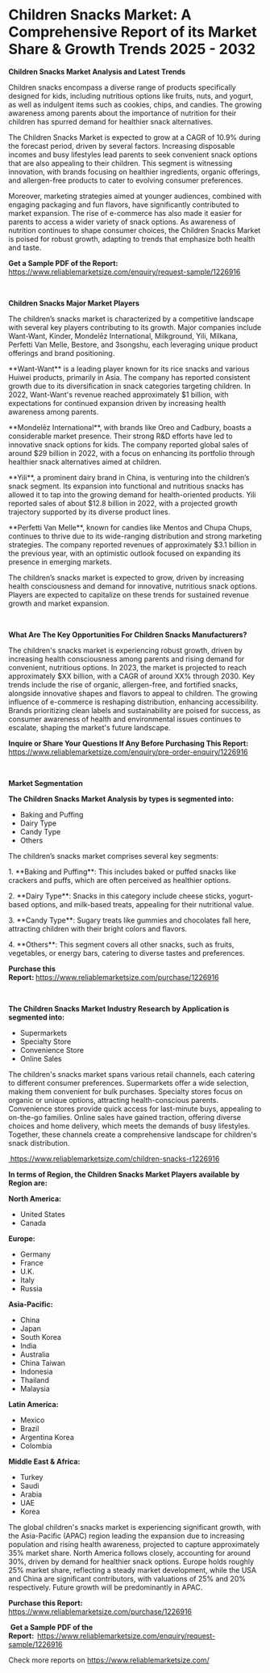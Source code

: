 <p><h1>Children Snacks Market: A Comprehensive Report of its Market Share & Growth Trends 2025 - 2032</h1></p><p><strong>Children Snacks Market Analysis and Latest Trends</strong></p>
<p><p>Children snacks encompass a diverse range of products specifically designed for kids, including nutritious options like fruits, nuts, and yogurt, as well as indulgent items such as cookies, chips, and candies. The growing awareness among parents about the importance of nutrition for their children has spurred demand for healthier snack alternatives. </p><p>The Children Snacks Market is expected to grow at a CAGR of 10.9% during the forecast period, driven by several factors. Increasing disposable incomes and busy lifestyles lead parents to seek convenient snack options that are also appealing to their children. This segment is witnessing innovation, with brands focusing on healthier ingredients, organic offerings, and allergen-free products to cater to evolving consumer preferences.</p><p>Moreover, marketing strategies aimed at younger audiences, combined with engaging packaging and fun flavors, have significantly contributed to market expansion. The rise of e-commerce has also made it easier for parents to access a wider variety of snack options. As awareness of nutrition continues to shape consumer choices, the Children Snacks Market is poised for robust growth, adapting to trends that emphasize both health and taste.</p></p>
<p><strong>Get a Sample PDF of the Report:&nbsp;</strong> <a href="https://www.reliablemarketsize.com/enquiry/request-sample/1226916?utm_campaign=1131&utm_medium=2&utm_source=Github&utm_content=ia&utm_term=15022025&utm_id=children-snacks">https://www.reliablemarketsize.com/enquiry/request-sample/1226916</a></p>
<p>&nbsp;</p>
<p><strong>Children Snacks Major Market Players</strong></p>
<p><p>The children’s snacks market is characterized by a competitive landscape with several key players contributing to its growth. Major companies include Want-Want, Kinder, Mondelēz International, Milkground, Yili, Milkana, Perfetti Van Melle, Bestore, and 3songshu, each leveraging unique product offerings and brand positioning.</p><p>**Want-Want** is a leading player known for its rice snacks and various Huiwei products, primarily in Asia. The company has reported consistent growth due to its diversification in snack categories targeting children. In 2022, Want-Want's revenue reached approximately $1 billion, with expectations for continued expansion driven by increasing health awareness among parents.</p><p>**Mondelēz International**, with brands like Oreo and Cadbury, boasts a considerable market presence. Their strong R&D efforts have led to innovative snack options for kids. The company reported global sales of around $29 billion in 2022, with a focus on enhancing its portfolio through healthier snack alternatives aimed at children.</p><p>**Yili**, a prominent dairy brand in China, is venturing into the children’s snack segment. Its expansion into functional and nutritious snacks has allowed it to tap into the growing demand for health-oriented products. Yili reported sales of about $12.8 billion in 2022, with a projected growth trajectory supported by its diverse product lines.</p><p>**Perfetti Van Melle**, known for candies like Mentos and Chupa Chups, continues to thrive due to its wide-ranging distribution and strong marketing strategies. The company reported revenues of approximately $3.1 billion in the previous year, with an optimistic outlook focused on expanding its presence in emerging markets.</p><p>The children’s snacks market is expected to grow, driven by increasing health consciousness and demand for innovative, nutritious snack options. Players are expected to capitalize on these trends for sustained revenue growth and market expansion.</p></p>
<p>&nbsp;</p>
<p><strong>What Are The Key Opportunities For Children Snacks Manufacturers?</strong></p>
<p><p>The children's snacks market is experiencing robust growth, driven by increasing health consciousness among parents and rising demand for convenient, nutritious options. In 2023, the market is projected to reach approximately $XX billion, with a CAGR of around XX% through 2030. Key trends include the rise of organic, allergen-free, and fortified snacks, alongside innovative shapes and flavors to appeal to children. The growing influence of e-commerce is reshaping distribution, enhancing accessibility. Brands prioritizing clean labels and sustainability are poised for success, as consumer awareness of health and environmental issues continues to escalate, shaping the market's future landscape.</p></p>
<p><strong>Inquire or Share Your Questions If Any Before Purchasing This Report:</strong> <a href="https://www.reliablemarketsize.com/enquiry/pre-order-enquiry/1226916?utm_campaign=1131&utm_medium=2&utm_source=Github&utm_content=ia&utm_term=15022025&utm_id=children-snacks">https://www.reliablemarketsize.com/enquiry/pre-order-enquiry/1226916</a></p>
<p>&nbsp;</p>
<p><strong>Market Segmentation</strong></p>
<p><strong>The Children Snacks Market Analysis by types is segmented into:</strong></p>
<p><ul><li>Baking and Puffing</li><li>Dairy Type</li><li>Candy Type</li><li>Others</li></ul></p>
<p><p>The children’s snacks market comprises several key segments: </p><p>1. **Baking and Puffing**: This includes baked or puffed snacks like crackers and puffs, which are often perceived as healthier options.</p><p>2. **Dairy Type**: Snacks in this category include cheese sticks, yogurt-based options, and milk-based treats, appealing for their nutritional value.</p><p>3. **Candy Type**: Sugary treats like gummies and chocolates fall here, attracting children with their bright colors and flavors.</p><p>4. **Others**: This segment covers all other snacks, such as fruits, vegetables, or energy bars, catering to diverse tastes and preferences.</p></p>
<p><strong>Purchase this Report:&nbsp;</strong><a href="https://www.reliablemarketsize.com/purchase/1226916?utm_campaign=1131&utm_medium=2&utm_source=Github&utm_content=ia&utm_term=15022025&utm_id=children-snacks">https://www.reliablemarketsize.com/purchase/1226916</a></p>
<p>&nbsp;</p>
<p><strong>The Children Snacks Market Industry Research by Application is segmented into:</strong></p>
<p><ul><li>Supermarkets</li><li>Specialty Store</li><li>Convenience Store</li><li>Online Sales</li></ul></p>
<p><p>The children's snacks market spans various retail channels, each catering to different consumer preferences. Supermarkets offer a wide selection, making them convenient for bulk purchases. Specialty stores focus on organic or unique options, attracting health-conscious parents. Convenience stores provide quick access for last-minute buys, appealing to on-the-go families. Online sales have gained traction, offering diverse choices and home delivery, which meets the demands of busy lifestyles. Together, these channels create a comprehensive landscape for children's snack distribution.</p></p>
<p><a href="https://www.reliablemarketsize.com/children-snacks-r1226916?utm_campaign=1131&utm_medium=2&utm_source=Github&utm_content=ia&utm_term=15022025&utm_id=children-snacks">&nbsp;https://www.reliablemarketsize.com/children-snacks-r1226916</a></p>
<p><strong>In terms of Region, the Children Snacks Market Players available by Region are:</strong></p>
<p>
    <p> <strong> North America: </strong>
        <ul>
            <li>United States</li>
            <li>Canada</li>
        </ul>
        </p> 
    <p> <strong> Europe: </strong>
        <ul>
            <li>Germany</li>
            <li>France</li>
            <li>U.K.</li>
            <li>Italy</li>
            <li>Russia</li>
        </ul>
        </p> 
    <p> <strong> Asia-Pacific: </strong>
        <ul>
            <li>China</li>
            <li>Japan</li>
            <li>South Korea</li>
            <li>India</li>
            <li>Australia</li>
            <li>China Taiwan</li>
            <li>Indonesia</li>
            <li>Thailand</li>
            <li>Malaysia</li>
        </ul>
        </p> 
    <p> <strong> Latin America: </strong>
        <ul>
            <li>Mexico</li>
            <li>Brazil</li>
            <li>Argentina Korea</li>
            <li>Colombia</li>
        </ul>
        </p> 
    <p> <strong> Middle East & Africa: </strong>
        <ul>
            <li>Turkey</li>
            <li>Saudi</li>
            <li>Arabia</li>
            <li>UAE</li>
            <li>Korea</li>
        </ul>
    </p>
    </p>
<p><p>The global children's snacks market is experiencing significant growth, with the Asia-Pacific (APAC) region leading the expansion due to increasing population and rising health awareness, projected to capture approximately 35% market share. North America follows closely, accounting for around 30%, driven by demand for healthier snack options. Europe holds roughly 25% market share, reflecting a steady market development, while the USA and China are significant contributors, with valuations of 25% and 20% respectively. Future growth will be predominantly in APAC.</p></p>
<p><strong>Purchase this Report: </strong><a href="https://www.reliablemarketsize.com/purchase/1226916?utm_campaign=1131&utm_medium=2&utm_source=Github&utm_content=ia&utm_term=15022025&utm_id=children-snacks">https://www.reliablemarketsize.com/purchase/1226916</a></p>
<p>&nbsp;<strong>Get a Sample PDF of the Report:&nbsp;&nbsp;</strong><a href="https://www.reliablemarketsize.com/enquiry/request-sample/1226916?utm_campaign=1131&utm_medium=2&utm_source=Github&utm_content=ia&utm_term=15022025&utm_id=children-snacks">https://www.reliablemarketsize.com/enquiry/request-sample/1226916</a></p>
<p><strong></strong></p>
<p>Check more reports on <a href="https://www.reliablemarketsize.com/?utm_campaign=1131&utm_medium=2&utm_source=Github&utm_content=ia&utm_term=15022025&utm_id=children-snacks">https://www.reliablemarketsize.com/</a></p>